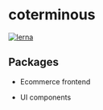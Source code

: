 # coterminous

[![lerna](https://img.shields.io/badge/maintained%20with-lerna-cc00ff.svg)](https://lernajs.io/)

## Packages

* Ecommerce frontend

* UI components

